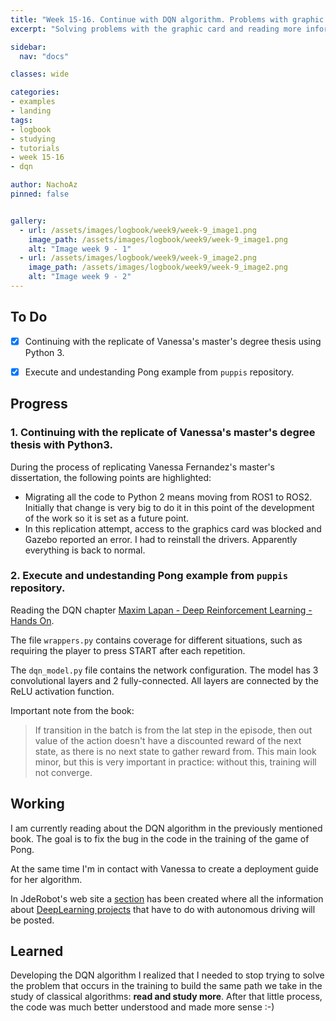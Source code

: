 ```yaml
---
title: "Week 15-16. Continue with DQN algorithm. Problems with graphic card."
excerpt: "Solving problems with the graphic card and reading more information about the DQN algorithm."

sidebar:
  nav: "docs"

classes: wide

categories:
- examples
- landing
tags:
- logbook
- studying
- tutorials
- week 15-16
- dqn

author: NachoAz
pinned: false


gallery:
  - url: /assets/images/logbook/week9/week-9_image1.png
    image_path: /assets/images/logbook/week9/week-9_image1.png
    alt: "Image week 9 - 1"
  - url: /assets/images/logbook/week9/week-9_image2.png
    image_path: /assets/images/logbook/week9/week-9_image2.png
    alt: "Image week 9 - 2"
---
```


## To Do

- [X] Continuing with the replicate of Vanessa's master's degree thesis using Python 3.
- [X] Execute and undestanding Pong example from `puppis` repository.



##  Progress

### 1. Continuing with the replicate of Vanessa's master's degree thesis with Python3.

During the process of replicating Vanessa Fernandez's master's dissertation, the following points are highlighted:

- Migrating all the code to Python 2 means moving from ROS1 to ROS2. Initially that change is very big to do it in this point of the development of the work so it is set as a future point.
- In this replication attempt, access to the graphics card was blocked and Gazebo reported an error. I had to reinstall the drivers. Apparently everything is back to normal.

### 2. Execute and undestanding Pong example from `puppis` repository.


Reading the DQN chapter [Maxim Lapan - Deep Reinforcement Learning - Hands On](https://books.google.es/books?id=xKdhDwAAQBAJ&lpg=PA141&dq=class%20ExperienceBuffer%3A%20%20%20%20%20def%20__init__(self%2C%20capacity)%3A%20%20%20%20%20%20%20%20%20self.buffer%20%3D%20collections.deque(maxlen%3Dcapacity)%20%20%20%20%20%20def%20__len__(self)%3A%20%20%20%20%20%20%20%20%20return%20len(self.buffer)&hl=es&pg=PA155#v=onepage&q&f=true).


The file `wrappers.py` contains coverage for different situations, such as requiring the player to press START after each repetition.

The `dqn_model.py` file contains the network configuration. The model has 3 convolutional layers and 2 fully-connected. All layers are connected by the ReLU activation function.


Important note from the book:

> If transition in the batch is from the lat step in the episode, then out value of the action doesn't have a discounted reward of the next state, as there is no next state to gather reward from. This main look minor, but this is very important in practice: without this, training will not converge.



## Working

I am currently reading about the DQN algorithm in the previously mentioned book. The goal is to fix the bug in the code in the training of the game of Pong.

At the same time I'm in contact with Vanessa to create a deployment guide for her algorithm. 

In JdeRobot's web site a [section](https://jderobot.github.io/projects/deep_learning/neural_behavior/) has been created where all the information about [DeepLearning projects](https://jderobot.github.io/projects/deep_learning/) that have to do with autonomous driving will be posted.

## Learned

Developing the DQN algorithm I realized that I needed to stop trying to solve the problem that occurs in the training to build the same path we take in the study of classical algorithms: **read and study more**. After that little process, the code was much better understood and made more sense :-)
